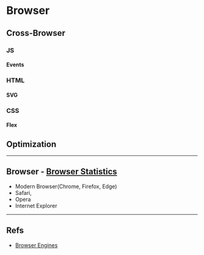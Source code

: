 # Browser

## Cross-Browser
### JS
#### Events

### HTML
#### SVG

### CSS
#### Flex

## Optimization

---

## Browser - [Browser Statistics](https://www.w3schools.com/browsers/)
- Modern Browser(Chrome, Firefox, Edge)
- Safari,
- Opera
- Internet Explorer

---

## Refs
- [Browser Engines](https://en.wikipedia.org/wiki/Comparison_of_browser_engines)